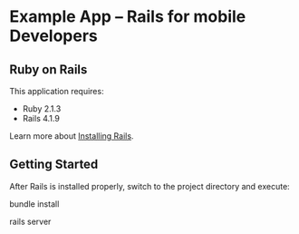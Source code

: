Example App – Rails for mobile Developers
================

Ruby on Rails
-------------

This application requires:

- Ruby 2.1.3
- Rails 4.1.9

Learn more about [Installing Rails](http://railsapps.github.io/installing-rails.html).

Getting Started
---------------

After Rails is installed properly, switch to the project directory and execute:

bundle install

rails server